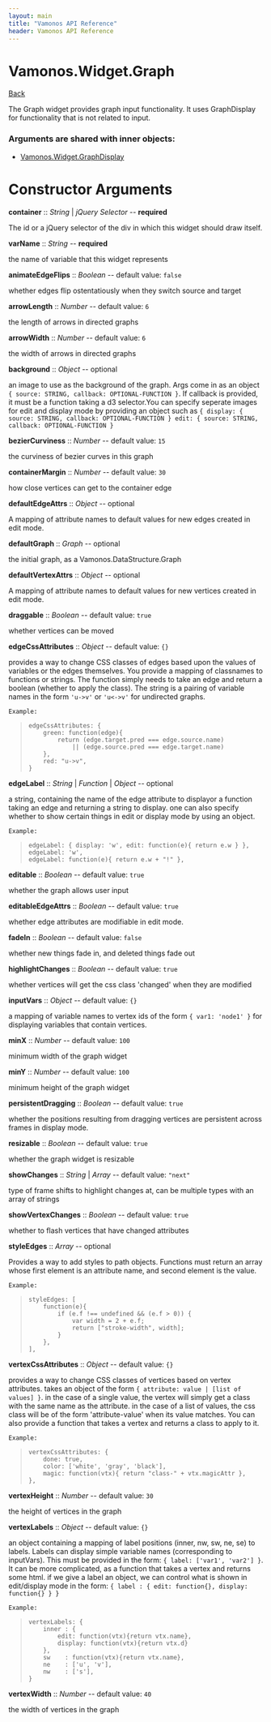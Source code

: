 ```yaml
---
layout: main
title: "Vamonos API Reference"
header: Vamonos API Reference
---
```



Vamonos.Widget.Graph
====================

[Back](index.html)

The Graph widget provides graph input functionality. It uses GraphDisplay for functionality that is not related to input.


### Arguments are shared with inner objects:

 * [Vamonos.Widget.GraphDisplay](widget-graphdisplay.html)


Constructor Arguments
=====================

**container** :: *String* | *jQuery Selector* -- **required**

The id or a jQuery selector of the div in which this widget should draw itself.



**varName** :: *String* -- **required**

the name of variable that this widget represents



**animateEdgeFlips** :: *Boolean* -- default value: `false`

whether edges flip ostentatiously when they switch source and target



**arrowLength** :: *Number* -- default value: `6`

the length of arrows in directed graphs



**arrowWidth** :: *Number* -- default value: `6`

the width of arrows in directed graphs



**background** :: *Object* -- optional

an image to use as the background of the graph. Args come in as an object `{ source: STRING, callback: OPTIONAL-FUNCTION }`. If callback is provided, it must be a function taking a d3 selector.You can specify seperate images for edit and display mode by providing an object such as `{ display: { source: STRING, callback: OPTIONAL-FUNCTION } edit: { source: STRING, callback: OPTIONAL-FUNCTION }`



**bezierCurviness** :: *Number* -- default value: `15`

the curviness of bezier curves in this graph



**containerMargin** :: *Number* -- default value: `30`

how close vertices can get to the container edge



**defaultEdgeAttrs** :: *Object* -- optional

A mapping of attribute names to default values for new edges created in edit mode.



**defaultGraph** :: *Graph* -- optional

the initial graph, as a Vamonos.DataStructure.Graph



**defaultVertexAttrs** :: *Object* -- optional

A mapping of attribute names to default values for new vertices created in edit mode.



**draggable** :: *Boolean* -- default value: `true`

whether vertices can be moved



**edgeCssAttributes** :: *Object* -- default value: `{}`

provides a way to change CSS classes of edges based upon the values of variables or the edges themselves. You provide a mapping of classnames to functions or strings. The function simply needs to take an edge and return a boolean (whether to apply the class). The string is a pairing of variable names in the form `'u->v'` or `'u<->v'` for undirected graphs.

    Example:

>     edgeCssAttributes: {
>         green: function(edge){
>             return (edge.target.pred === edge.source.name)
>                 || (edge.source.pred === edge.target.name)
>         },
>         red: "u->v",
>     }



**edgeLabel** :: *String* | *Function* | *Object* -- optional

a string, containing the name of the edge attribute to displayor a function taking an edge and returning a string to display. one can also specify whether to show certain things in edit or display mode by using an object.

    Example:

>     edgeLabel: { display: 'w', edit: function(e){ return e.w } },
>     edgeLabel: 'w',
>     edgeLabel: function(e){ return e.w + "!" },



**editable** :: *Boolean* -- default value: `true`

whether the graph allows user input



**editableEdgeAttrs** :: *Boolean* -- default value: `true`

whether edge attributes are modifiable in edit mode.



**fadeIn** :: *Boolean* -- default value: `false`

whether new things fade in, and deleted things fade out



**highlightChanges** :: *Boolean* -- default value: `true`

whether vertices will get the css class 'changed' when they are modified



**inputVars** :: *Object* -- default value: `{}`

a mapping of variable names to vertex ids of the form                `{ var1: 'node1' }` for displaying variables that contain                vertices.



**minX** :: *Number* -- default value: `100`

minimum width of the graph widget



**minY** :: *Number* -- default value: `100`

minimum height of the graph widget



**persistentDragging** :: *Boolean* -- default value: `true`

whether the positions resulting from dragging vertices are persistent across frames in display mode.



**resizable** :: *Boolean* -- default value: `true`

whether the graph widget is resizable



**showChanges** :: *String* | *Array* -- default value: `"next"`

type of frame shifts to highlight changes at, can be multiple types with an array of strings



**showVertexChanges** :: *Boolean* -- default value: `true`

whether to flash vertices that have changed attributes



**styleEdges** :: *Array* -- optional

Provides a way to add styles to path objects. Functions must return an array whose first element is an attribute name, and second element is the value.

    Example:

>     styleEdges: [
>         function(e){
>             if (e.f !== undefined && (e.f > 0)) {
>                 var width = 2 + e.f;
>                 return ["stroke-width", width];
>             }
>         },
>     ],



**vertexCssAttributes** :: *Object* -- default value: `{}`

provides a way to change CSS classes of vertices based on vertex attributes. takes an object of the form `{ attribute: value | [list of values] }`. in the case of a single value,  the vertex will simply get a class with the same name as the attribute. in the case of a list of values, the css class will be of the form 'attribute-value' when its value matches. You can also provide a function that takes a vertex and returns a class to apply to it.

    Example:

>     vertexCssAttributes: {
>         done: true,
>         color: ['white', 'gray', 'black'],
>         magic: function(vtx){ return "class-" + vtx.magicAttr },
>     },



**vertexHeight** :: *Number* -- default value: `30`

the height of vertices in the graph



**vertexLabels** :: *Object* -- default value: `{}`

an object containing a mapping of label positions (inner, nw, sw, ne, se) to labels. Labels can display simple variable names (corresponding to inputVars). This must be provided in the form: `{ label: ['var1', 'var2'] }`. It can be more complicated, as a function that takes a vertex and returns some html. if we give a label an object, we can control what is shown in edit/display mode in the form: `{ label : { edit: function{}, display: function{} } }`

    Example:

>     vertexLabels: {
>         inner : {
>             edit: function(vtx){return vtx.name},
>             display: function(vtx){return vtx.d}
>         },
>         sw    : function(vtx){return vtx.name},
>         ne    : ['u', 'v'],
>         nw    : ['s'],
>     }



**vertexWidth** :: *Number* -- default value: `40`

the width of vertices in the graph



